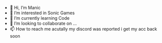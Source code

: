 - 👋 Hi, I’m Manic
- 👀 I’m interested in Sonic Games
- 🌱 I’m currently learning Code
- 💞️ I’m looking to collaborate on ...
- 📫 How to reach me acutally my discord was reported i get my acc back soon

<!---
ManicHedgehog/ManicHedgehog is a ✨ special ✨ repository because its `README.md` (this file) appears on your GitHub profile.
You can click the Preview link to take a look at your changes.
--->
